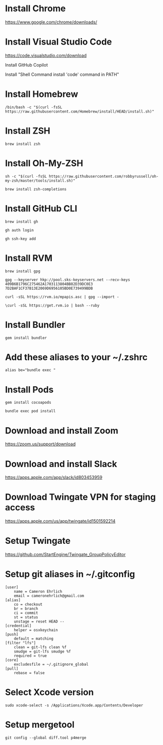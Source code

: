 # Install Chrome
https://www.google.com/chrome/downloads/

# Install Visual Studio Code
https://code.visualstudio.com/download

Install GitHub Copilot

Install "Shell Command install 'code' command in PATH"

# Install Homebrew
`/bin/bash -c "$(curl -fsSL https://raw.githubusercontent.com/Homebrew/install/HEAD/install.sh)"`

# Install ZSH
`brew install zsh`

# Install Oh-My-ZSH
`sh -c "$(curl -fsSL https://raw.githubusercontent.com/robbyrussell/oh-my-zsh/master/tools/install.sh)"`

`brew install zsh-completions`

# Install GitHub CLI
`brew install gh`

`gh auth login`

`gh ssh-key add`

# Install RVM
`brew install gpg`

`gpg --keyserver hkp://pool.sks-keyservers.net --recv-keys 409B6B1796C275462A1703113804BB82D39DC0E3 7D2BAF1CF37B13E2069D6956105BD0E739499BDB`

`curl -sSL https://rvm.io/mpapis.asc | gpg --import - `

`\curl -sSL https://get.rvm.io | bash --ruby`

# Install Bundler
`gem install bundler`

# Add these aliases to your ~/.zshrc
`alias be="bundle exec "`

# Install Pods
`gem install cocoapods`

`bundle exec pod install`

# Download and install Zoom
https://zoom.us/support/download

# Download and install Slack
https://apps.apple.com/app/slack/id803453959

# Download Twingate VPN for staging access
https://apps.apple.com/us/app/twingate/id1501592214

# Setup Twingate
https://github.com/StartEngine/Twingate_GroupPolicyEditor

# Setup git aliases in ~/.gitconfig
```
[user]
    name = Cameron Ehrlich
    email = cameronehrlich@gmail.com
[alias]
    co = checkout
    br = branch
    ci = commit
    st = status
    unstage = reset HEAD --
[credential]
    helper = osxkeychain
[push]
    default = matching
[filter "lfs"]
    clean = git-lfs clean %f
    smudge = git-lfs smudge %f
    required = true
[core]
    excludesfile = ~/.gitignore_global
[pull]
    rebase = false
```
    
# Select Xcode version
`sudo xcode-select -s /Applications/Xcode.app/Contents/Developer`

# Setup mergetool
`git config --global diff.tool p4merge`
